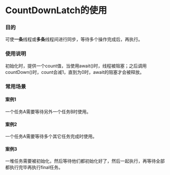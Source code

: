 # CountDownLatch的使用

### 目的

可使**一条**线程或**多条**线程间进行同步，等待多个操作完成后，再执行。



### 使用说明

初始化时，提供一个count值，当使用await()时，线程被阻塞；之后调用countDown()时，count会减1，直到为0时，await的阻塞才会被释放。



### 常用场景

#### 案例1

一个任务A需要等待另外一个任务B时使用。



#### 案例2

一个任务A需要等待多个其它任务完成时使用。



#### 案例3

一堆任务需要被初始化，然后等待他们都初始化好了，然后一起执行，再等待全部都执行完毕再执行final任务。